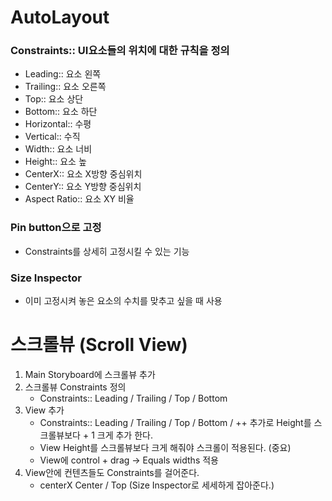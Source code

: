 # AutoLayout
### Constraints:: UI요소들의 위치에 대한 규칙을 정의
* Leading:: 요소 왼쪽
* Trailing:: 요소 오른쪽
* Top:: 요소 상단
* Bottom:: 요소 하단
* Horizontal:: 수평
* Vertical:: 수직
* Width:: 요소 너비
* Height:: 요소 높
* CenterX:: 요소 X방향 중심위치 
* CenterY:: 요소 Y방향 중심위치
* Aspect Ratio:: 요소 XY 비율

### Pin button으로 고정
- Constraints를 상세히 고정시킬 수 있는 기능

### Size Inspector
- 이미 고정시켜 놓은 요소의 수치를 맞추고 싶을 때 사용

# 스크롤뷰 (Scroll View)
1. Main Storyboard에 스크롤뷰 추가
2. 스크롤뷰 Constraints 정의
    * Constraints:: Leading / Trailing / Top / Bottom 
3. View 추가
    * Constraints:: Leading / Trailing / Top / Bottom / ++ 추가로 Height를 스크롤뷰보다 + 1 크게 추가 한다.
    * View Height를 스크롤뷰보다 크게 해줘야 스크롤이 적용된다. (중요) 
    * View에 control + drag -> Equals widths 적용 
4. View안에 컨텐츠들도 Constraints를 걸어준다.
    * centerX Center / Top (Size Inspector로 세세하게 잡아준다.)